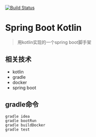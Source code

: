 [![Build Status](https://travis-ci.org/liuwill-projects/SpringBootKotlin.svg)](https://travis-ci.org/liuwill-project/SpringBootKotlin)

# Spring Boot Kotlin

> 用kotlin实现的一个spring boot脚手架

## 相关技术
- kotlin
- gradle
- docker
- spring boot

## gradle命令
```$shell
gradle idea
gradle bootRun
gradle buildDocker
gradle test

```
